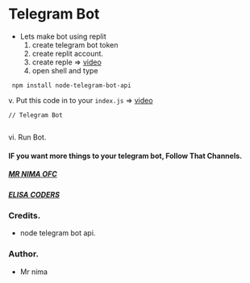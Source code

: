 
<h1>Telegram Bot </h1>

* Lets make bot using replit
  1. create telegram bot token
  2. create replit account.
  3. create reple => [video](https://)
  4. open shell and type
```
 npm install node-telegram-bot-api

 ```
  v. Put this code in to your `index.js` =>  [video](https://)

```
// Telegram Bot


```
vi. Run Bot.



#### IF you want more things to your telegram bot, Follow That Channels.
##### [MR NIMA OFC]()
##### [ELISA CODERS]()
### Credits.
- node telegram bot api.

### Author.
- Mr nima
